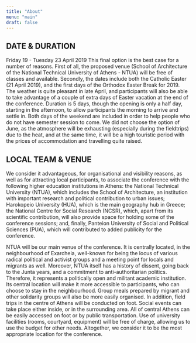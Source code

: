 ```yaml
---
title: "About"
menu: "main"
draft: false
---
```

## DATE & DURATION

Friday 19 - Tuesday 23 April 2019
This final option is the best case for a number of reasons. First of all, the proposed venue (School of Architecture of the National Technical University of Athens - NTUA) will be free of classes and available. Secondly, the dates include both the Catholic Easter (21 April 2019), and the first days of the Orthodox Easter Break for 2019. The weather is quite pleasant in late April, and participants will also be able to take advantage of a couple of extra days of Easter vacation at the end of the conference. Duration is 5 days, though the opening is only a half day, starting in the afternoon, to allow participants the morning to arrive and settle in. Both days of the weekend are included in order to help people who do not have semester session to come. We did not choose the option of June, as the atmosphere will be exhausting (especially during the fieldtrips) due to the heat, and at the same time, it will be a high touristic period with the prices of accommodation and travelling quite raised. 

## LOCAL TEAM & VENUE
We consider it advantageous, for organisational and visibility reasons, as well as for attracting local participants, to associate the conference with the following higher education institutions in Athens: the National Technical University (NTUA), which includes the School of Architecture, an institution with important research and political contribution to urban issues; Harokopeio University (HUA), which is the main geography hub in Greece; the National Centre for Social Research (NCSR), which, apart from its scientific contribution, will also provide space for holding some of the conference sessions; and, finally, Panteion University of Social and Political Sciences (PUA), which will contributed to added publicity for the conference. 

NTUA will be our main venue of the conference. It is centrally located, in the neighbourhood of Exarcheia, well-known for being the locus of various radical political and activist groups and a meeting point for locals and migrants as well. Moreover, NTUA itself has a history of dissent, going back to the Junta years, and a commitment to anti-authoritarian politics. Therefore, it represents a politically open and militant academic institution. Its central location will make it more accessible to participants, who can choose to stay in the neighbourhood. Group meals prepared by migrant and other solidarity groups will also be more easily organised. In addition, field trips in the centre of Athens will be conducted on foot. Social events can take place either inside, or in the surrounding area. All of central Athens can be easily accessed on foot or by public transportation. Use of university facilities (rooms, courtyard, equipment) will be free of charge, allowing us to use the budget for other needs. Altogether, we consider it to be the most appropriate location for the conference.
